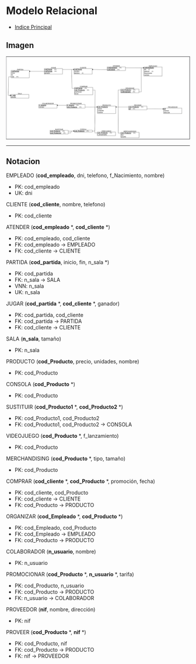 # Modelo Relacional

- [Indice Principal](/README.md)

## Imagen

![Imagen](/Diagramas-Modelos/ModeloRelacional.png)

---

## Notacion

EMPLEADO (**cod_empleado**, dni, telefono, f_Nacimiento, nombre)
- PK: cod_empleado
- UK: dni

CLIENTE (**cod_cliente**, nombre, telefono)
- PK: cod_cliente

ATENDER (**cod_empleado** *, **cod_cliente** *)
- PK: cod_empleado, cod_cliente
- FK: cod_empleado → EMPLEADO
- FK: cod_cliente → CLIENTE

PARTIDA (**cod_partida**, inicio, fin, n_sala *)
- PK: cod_partida
- FK: n_sala → SALA
- VNN: n_sala
- UK: n_sala

JUGAR (**cod_partida** *, **cod_cliente** *, ganador)
- PK: cod_partida, cod_cliente
- FK: cod_partida → PARTIDA
- FK: cod_cliente → CLIENTE

SALA (**n_sala**, tamaño)
- PK: n_sala

PRODUCTO (**cod_Producto**, precio, unidades, nombre)
- PK: cod_Producto

CONSOLA (**cod_Producto** *)
- PK: cod_Producto

SUSTITUIR (**cod_Producto1** *, **cod_Producto2** *)
- PK: cod_Producto1, cod_Producto2
- FK: cod_Producto1, cod_Producto2 → CONSOLA

VIDEOJUEGO (**cod_Producto** *, f_lanzamiento)
- PK: cod_Producto

MERCHANDISING (**cod_Producto** *, tipo, tamaño)
- PK: cod_Producto

COMPRAR (**cod_cliente** *, **cod_Producto** *, promoción, fecha)
- PK: cod_cliente, cod_Producto
- FK: cod_cliente → CLIENTE
- FK: cod_Producto → PRODUCTO

ORGANIZAR (**cod_Empleado** *, **cod_Producto** *)
- PK: cod_Empleado, cod_Producto
- FK: cod_Empleado → EMPLEADO
- FK: cod_Producto → PRODUCTO

COLABORADOR (**n_usuario**, nombre)
- PK: n_usuario

PROMOCIONAR (**cod_Producto** *, **n_usuario** *, tarifa)
- PK: cod_Producto, n_usuario
- FK: cod_Producto → PRODUCTO
- FK: n_usuario → COLABORADOR

PROVEEDOR (**nif**, nombre, dirección)
- PK: nif

PROVEER (**cod_Producto** *, **nif** *)
- PK: cod_Producto, nif
- FK: cod_Producto → PRODUCTO
- FK: nif → PROVEEDOR
